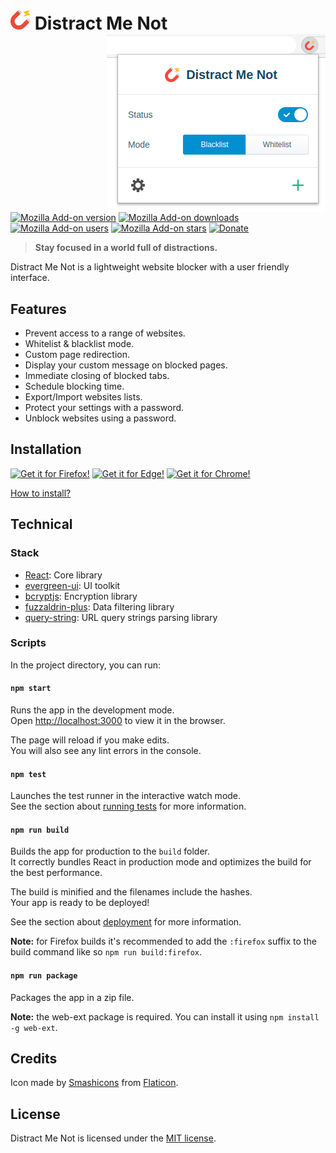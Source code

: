 # ![icon](public/icons/magnet-32.png) Distract Me Not <img align="right" src="screenshots/panel.png">

[![Mozilla Add-on version](https://img.shields.io/amo/v/distract-me-not.svg?logo=mozilla&label=&labelColor=grey)](https://addons.mozilla.org/firefox/addon/distract-me-not/?src=external-github-shield-downloads)
[![Mozilla Add-on downloads](https://img.shields.io/amo/dw/distract-me-not.svg)](https://addons.mozilla.org/firefox/addon/distract-me-not/?src=external-github-shield-downloads)
[![Mozilla Add-on users](https://img.shields.io/amo/users/distract-me-not.svg)](https://addons.mozilla.org/firefox/addon/distract-me-not/statistics/)
[![Mozilla Add-on stars](https://img.shields.io/amo/stars/distract-me-not.svg)](https://addons.mozilla.org/firefox/addon/distract-me-not/reviews/)
[![Donate](https://img.shields.io/badge/PayPal-grey.svg?style=flat&logo=paypal&labelColor=grey&color=168CC2)](https://www.paypal.me/axeldev)

> **Stay focused in a world full of distractions.**

Distract Me Not is a lightweight website blocker with a user friendly interface.

## Features

- Prevent access to a range of websites.
- Whitelist & blacklist mode.
- Custom page redirection.
- Display your custom message on blocked pages.
- Immediate closing of blocked tabs.
- Schedule blocking time.
- Export/Import websites lists.
- Protect your settings with a password.
- Unblock websites using a password.

## Installation

[![Get it for Firefox!](https://addons.cdn.mozilla.net/static/img/addons-buttons/AMO-button_1.png)](https://addons.mozilla.org/firefox/addon/distract-me-not/?src=external-github-download)
[![Get it for Edge!](https://i.imgur.com/n49Wiu2.png)](https://microsoftedge.microsoft.com/addons/detail/distract-me-not/bonjdhkkkokfmnmnkpgkakhkiccnllba)
[![Get it for Chrome!](https://i.imgur.com/B0i5sn3.png)](https://github.com/AXeL-dev/distract-me-not/releases/latest)

[How to install?](https://github.com/AXeL-dev/install-webextension)

## Technical

### Stack

- [React](https://reactjs.org/): Core library
- [evergreen-ui](https://evergreen.segment.com/): UI toolkit
- [bcryptjs](https://github.com/dcodeIO/bcrypt.js): Encryption library
- [fuzzaldrin-plus](https://github.com/jeancroy/fuzz-aldrin-plus): Data filtering library
- [query-string](https://github.com/sindresorhus/query-string): URL query strings parsing library

### Scripts

In the project directory, you can run:

#### `npm start`

Runs the app in the development mode.<br />
Open [http://localhost:3000](http://localhost:3000) to view it in the browser.

The page will reload if you make edits.<br />
You will also see any lint errors in the console.

#### `npm test`

Launches the test runner in the interactive watch mode.<br />
See the section about [running tests](https://facebook.github.io/create-react-app/docs/running-tests) for more information.

#### `npm run build`

Builds the app for production to the `build` folder.<br />
It correctly bundles React in production mode and optimizes the build for the best performance.

The build is minified and the filenames include the hashes.<br />
Your app is ready to be deployed!

See the section about [deployment](https://facebook.github.io/create-react-app/docs/deployment) for more information.

**Note:** for Firefox builds it's recommended to add the `:firefox` suffix to the build command like so `npm run build:firefox`.

#### `npm run package`

Packages the app in a zip file.

**Note:** the web-ext package is required. You can install it using `npm install -g web-ext`.

## Credits

Icon made by [Smashicons](https://www.flaticon.com/authors/smashicons) from [Flaticon](https://www.flaticon.com/).

## License

Distract Me Not is licensed under the [MIT license](LICENSE).
